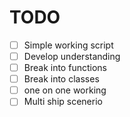 # TODO
 - [ ] Simple working script
 - [ ] Develop understanding
 - [ ] Break into functions
 - [ ] Break into classes
 - [ ] one on one working
 - [ ] Multi ship scenerio
